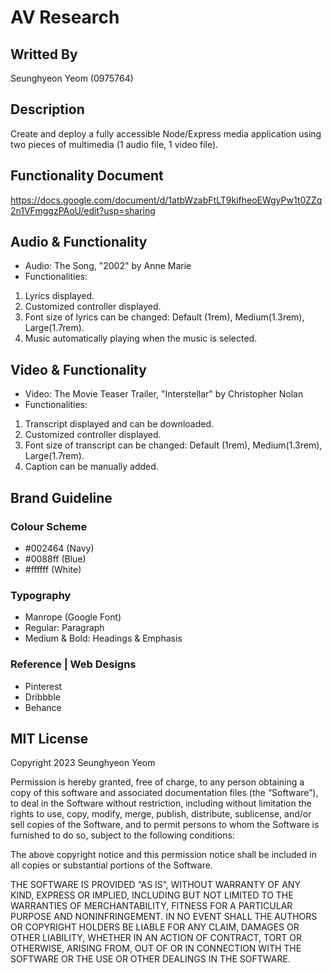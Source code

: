 # AV Research

## Writted By
Seunghyeon Yeom (0975764)

## Description
Create and deploy a fully accessible Node/Express media application using two pieces of multimedia (1 audio file, 1 video file).

## Functionality Document
https://docs.google.com/document/d/1atbWzabFtLT9kifheoEWgyPw1t0ZZq2n1VFmggzPAoU/edit?usp=sharing

## Audio & Functionality
* Audio: The Song, "2002" by Anne Marie
* Functionalities:
1. Lyrics displayed.
2. Customized controller displayed.
3. Font size of lyrics can be changed: Default (1rem), Medium(1.3rem), Large(1.7rem).
4. Music automatically playing when the music is selected.

## Video & Functionality
* Video: The Movie Teaser Trailer, "Interstellar" by Christopher Nolan
* Functionalities:
1. Transcript displayed and can be downloaded.
2. Customized controller displayed.
3. Font size of transcript can be changed: Default (1rem), Medium(1.3rem), Large(1.7rem).
4. Caption can be manually added.

## Brand Guideline
### Colour Scheme
* #002464 (Navy)
* #0088ff (Blue)
* #ffffff (White)

### Typography
* Manrope (Google Font)
* Regular: Paragraph
* Medium & Bold: Headings & Emphasis

### Reference | Web Designs
* Pinterest
* Dribbble
* Behance

## MIT License
Copyright 2023 Seunghyeon Yeom

Permission is hereby granted, free of charge, to any person obtaining a copy of this software and associated documentation files (the “Software”), to deal in the Software without restriction, including without limitation the rights to use, copy, modify, merge, publish, distribute, sublicense, and/or sell copies of the Software, and to permit persons to whom the Software is furnished to do so, subject to the following conditions:

The above copyright notice and this permission notice shall be included in all copies or substantial portions of the Software.

THE SOFTWARE IS PROVIDED “AS IS”, WITHOUT WARRANTY OF ANY KIND, EXPRESS OR IMPLIED, INCLUDING BUT NOT LIMITED TO THE WARRANTIES OF MERCHANTABILITY, FITNESS FOR A PARTICULAR PURPOSE AND NONINFRINGEMENT. IN NO EVENT SHALL THE AUTHORS OR COPYRIGHT HOLDERS BE LIABLE FOR ANY CLAIM, DAMAGES OR OTHER LIABILITY, WHETHER IN AN ACTION OF CONTRACT, TORT OR OTHERWISE, ARISING FROM, OUT OF OR IN CONNECTION WITH THE SOFTWARE OR THE USE OR OTHER DEALINGS IN THE SOFTWARE.